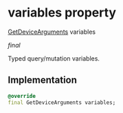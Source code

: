 


# variables property






[GetDeviceArguments](../../package-yonomi_sdk_dart_graphql_devices_device_query.graphql/GetDeviceArguments-class.md) variables
  
_final_



<p>Typed query/mutation variables.</p>



## Implementation

```dart
@override
final GetDeviceArguments variables;


```







